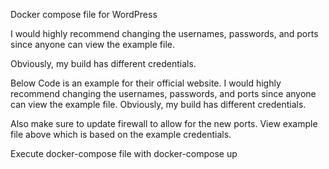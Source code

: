 Docker compose file for WordPress

I would highly recommend changing the usernames, passwords, and ports since anyone can view the example file. 

Obviously, my build has different credentials.

Below Code is an example for their official website. I would highly recommend changing the usernames, passwords, and ports since anyone can view the example file. Obviously, my build has different credentials.

Also make sure to update firewall to allow for the new ports. View example file above which is based on the example credentials.

Execute docker-compose file with docker-compose up
